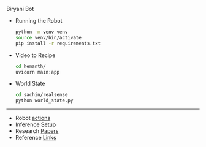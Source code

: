 Biryani Bot

- Running the Robot
  ```bash
  python -m venv venv
  source venv/bin/activate
  pip install -r requirements.txt
  ```
- Video to Recipe
  ```bash
  cd hemanth/
  uvicorn main:app
  ```

- World State
  ```bash
  cd sachin/realsense
  python world_state.py
  ```

---

- Robot [actions](docs/action.md)
- Inference [Setup](docs/setup.md)
- Research [Papers](docs/papers.md)
- Reference [Links](docs/links.md)